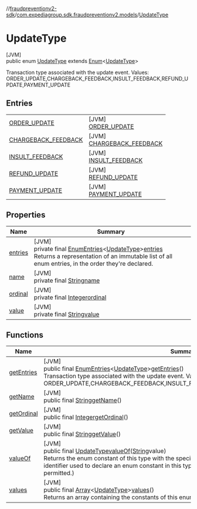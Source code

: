 //[fraudpreventionv2-sdk](../../../index.md)/[com.expediagroup.sdk.fraudpreventionv2.models](../index.md)/[UpdateType](index.md)

# UpdateType

[JVM]\
public enum [UpdateType](index.md) extends [Enum](https://docs.oracle.com/javase/8/docs/api/java/lang/Enum.html)&lt;[UpdateType](index.md)&gt;

Transaction type associated with the update event. Values: ORDER_UPDATE,CHARGEBACK_FEEDBACK,INSULT_FEEDBACK,REFUND_UPDATE,PAYMENT_UPDATE

## Entries

| | |
|---|---|
| [ORDER_UPDATE](-o-r-d-e-r_-u-p-d-a-t-e/index.md) | [JVM]<br>[ORDER_UPDATE](-o-r-d-e-r_-u-p-d-a-t-e/index.md) |
| [CHARGEBACK_FEEDBACK](-c-h-a-r-g-e-b-a-c-k_-f-e-e-d-b-a-c-k/index.md) | [JVM]<br>[CHARGEBACK_FEEDBACK](-c-h-a-r-g-e-b-a-c-k_-f-e-e-d-b-a-c-k/index.md) |
| [INSULT_FEEDBACK](-i-n-s-u-l-t_-f-e-e-d-b-a-c-k/index.md) | [JVM]<br>[INSULT_FEEDBACK](-i-n-s-u-l-t_-f-e-e-d-b-a-c-k/index.md) |
| [REFUND_UPDATE](-r-e-f-u-n-d_-u-p-d-a-t-e/index.md) | [JVM]<br>[REFUND_UPDATE](-r-e-f-u-n-d_-u-p-d-a-t-e/index.md) |
| [PAYMENT_UPDATE](-p-a-y-m-e-n-t_-u-p-d-a-t-e/index.md) | [JVM]<br>[PAYMENT_UPDATE](-p-a-y-m-e-n-t_-u-p-d-a-t-e/index.md) |

## Properties

| Name | Summary |
|---|---|
| [entries](index.md#-223114212%2FProperties%2F-173342751) | [JVM]<br>private final [EnumEntries](https://kotlinlang.org/api/latest/jvm/stdlib/kotlin.enums/-enum-entries/index.html)&lt;[UpdateType](index.md)&gt;[entries](index.md#-223114212%2FProperties%2F-173342751)<br>Returns a representation of an immutable list of all enum entries, in the order they're declared. |
| [name](../-verification-type/_3_-d-s/index.md#-372974862%2FProperties%2F-173342751) | [JVM]<br>private final [String](https://docs.oracle.com/javase/8/docs/api/java/lang/String.html)[name](../-verification-type/_3_-d-s/index.md#-372974862%2FProperties%2F-173342751) |
| [ordinal](../-verification-type/_3_-d-s/index.md#-739389684%2FProperties%2F-173342751) | [JVM]<br>private final [Integer](https://docs.oracle.com/javase/8/docs/api/java/lang/Integer.html)[ordinal](../-verification-type/_3_-d-s/index.md#-739389684%2FProperties%2F-173342751) |
| [value](-p-a-y-m-e-n-t_-u-p-d-a-t-e/index.md#1336737307%2FProperties%2F-173342751) | [JVM]<br>private final [String](https://docs.oracle.com/javase/8/docs/api/java/lang/String.html)[value](-p-a-y-m-e-n-t_-u-p-d-a-t-e/index.md#1336737307%2FProperties%2F-173342751) |

## Functions

| Name | Summary |
|---|---|
| [getEntries](get-entries.md) | [JVM]<br>public final [EnumEntries](https://kotlinlang.org/api/latest/jvm/stdlib/kotlin.enums/-enum-entries/index.html)&lt;[UpdateType](index.md)&gt;[getEntries](get-entries.md)()<br>Transaction type associated with the update event. Values: ORDER_UPDATE,CHARGEBACK_FEEDBACK,INSULT_FEEDBACK,REFUND_UPDATE,PAYMENT_UPDATE |
| [getName](index.md#-277879654%2FFunctions%2F-173342751) | [JVM]<br>public final [String](https://docs.oracle.com/javase/8/docs/api/java/lang/String.html)[getName](index.md#-277879654%2FFunctions%2F-173342751)() |
| [getOrdinal](index.md#1858503780%2FFunctions%2F-173342751) | [JVM]<br>public final [Integer](https://docs.oracle.com/javase/8/docs/api/java/lang/Integer.html)[getOrdinal](index.md#1858503780%2FFunctions%2F-173342751)() |
| [getValue](get-value.md) | [JVM]<br>public final [String](https://docs.oracle.com/javase/8/docs/api/java/lang/String.html)[getValue](get-value.md)() |
| [valueOf](value-of.md) | [JVM]<br>public final [UpdateType](index.md)[valueOf](value-of.md)([String](https://docs.oracle.com/javase/8/docs/api/java/lang/String.html)value)<br>Returns the enum constant of this type with the specified name. The string must match exactly an identifier used to declare an enum constant in this type. (Extraneous whitespace characters are not permitted.) |
| [values](values.md) | [JVM]<br>public final [Array](https://kotlinlang.org/api/latest/jvm/stdlib/kotlin/-array/index.html)&lt;[UpdateType](index.md)&gt;[values](values.md)()<br>Returns an array containing the constants of this enum type, in the order they're declared. |
